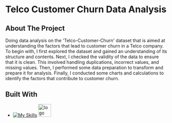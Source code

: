 # Telco Customer Churn Data Analysis

<!-- introduction -->
## About The Project

Doing data analysis on the 'Telco-Customer-Churn' dataset that is aimed at understanding the factors that lead to customer churn in a Telco company. To begin with, I first explored the dataset and gained an understanding of its structure and contents. Next, I checked the validity of the data to ensure that it is clean. This involved handling duplications, incorrect values, and missing values. Then, I performed some data preparation to transform and prepare it for analysis. Finally, I conducted some charts and calculations to identify the factors that contribute to customer churn.

<!-- technology -->
## Built With

* [![My Skills](https://skills.thijs.gg/icons?i=python)](https://skills.thijs.gg) <img width="40" alt="logo" src="https://user-images.githubusercontent.com/98522684/200248160-e3e79aa5-863e-4616-a11e-823866901875.png">
